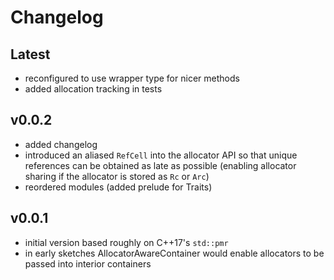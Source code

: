 # Changelog

## Latest
-   reconfigured to use wrapper type for nicer methods
-   added allocation tracking in tests

## v0.0.2
-   added changelog
-   introduced an aliased `RefCell` into the allocator API so that unique
    references can be obtained as late as possible (enabling allocator sharing
    if the allocator is stored as `Rc` or `Arc`)
-   reordered modules (added prelude for Traits)

## v0.0.1
-   initial version based roughly on C++17's `std::pmr`
-   in early sketches AllocatorAwareContainer would enable allocators to be
    passed into interior containers
